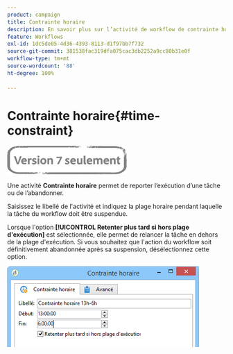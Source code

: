 ```yaml
---
product: campaign
title: Contrainte horaire
description: En savoir plus sur l’activité de workflow de contrainte horaire
feature: Workflows
exl-id: 1dc5de05-4d36-4393-8113-d1f97bb7f732
source-git-commit: 381538fac319dfa075cac3db2252a9cc80b31e0f
workflow-type: tm+mt
source-wordcount: '88'
ht-degree: 100%

---
```


# Contrainte horaire{#time-constraint}

![](../../assets/v7-only.svg)

Une activité **Contrainte horaire** permet de reporter l’exécution d’une tâche ou de l’abandonner.

Saisissez le libellé de l&#39;activité et indiquez la plage horaire pendant laquelle la tâche du workflow doit être suspendue.

Lorsque l&#39;option **[!UICONTROL Retenter plus tard si hors plage d&#39;exécution]** est sélectionnée, elle permet de relancer la tâche en dehors de la plage d&#39;exécution. Si vous souhaitez que l&#39;action du workflow soit définitivement abandonnée après sa suspension, désélectionnez cette option.

![](assets/s_user_scheduled_wait.png)
